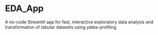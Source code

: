 # EDA_App
A no-code Streamlit app for fast, interactive exploratory data analysis and transformation of tabular datasets using ydata-profiling.
